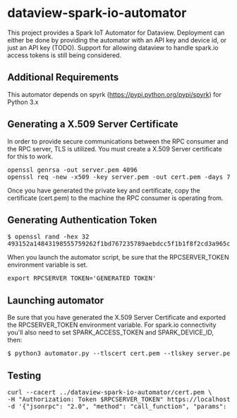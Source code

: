 # dataview-spark-io-automator
This project provides a Spark IoT Automator for Dataview. Deployment can either be done by providing the automator with an API key and device id, or just an API key (TODO). Support for allowing dataview to handle spark.io access tokens is still being considered.

## Additional Requirements

This automator depends on spyrk (https://pypi.python.org/pypi/spyrk) for Python 3.x

## Generating a X.509 Server Certificate

In order to provide secure communications between the RPC consumer and the RPC server, TLS is utilized. You must create a X.509 Server certificate for this to work.

<pre>
openssl genrsa -out server.pem 4096
openssl req -new -x509 -key server.pem -out cert.pem -days 730
</pre>

Once you have generated the private key and certificate, copy the certificate (cert.pem) to the machine the RPC consumer is operating from.

## Generating Authentication Token

<pre>
$ openssl rand -hex 32
493152a14843198555759262f1bd767235789aebdcc5f1b1f8f2cd3a965c8c7a
</pre>

When you launch the automator script, be sure that the RPCSERVER_TOKEN environment variable is set.

<pre>
export RPCSERVER_TOKEN='GENERATED_TOKEN'
</pre>

## Launching automator

Be sure that you have generated the X.509 Server Certificate and exported the RPCSERVER_TOKEN environment variable. For spark.io connectivity you'll also need to set SPARK_ACCESS_TOKEN and SPARK_DEVICE_ID, then:

<pre>
$ python3 automator.py --tlscert cert.pem --tlskey server.pem
</pre>

## Testing

<pre>
curl --cacert ../dataview-spark-io-automator/cert.pem \
-H "Authorization: Token $RPCSERVER_TOKEN" https://localhost:8080/rpc \
-d '{"jsonrpc": "2.0", "method": "call_function", "params": ["YOUR_SPARKIO_COMMAND", ["PARAMS"]], "id": 1}' 